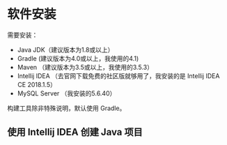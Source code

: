 # 软件安装

需要安装：

* Java JDK（建议版本为1.8或以上）
* Gradle (建议版本为4.0或以上，我使用的4.1)
* Maven （建议版本为3.5或以上，我使用的3.5.3）
* Intellij IDEA （去官网下载免费的社区版就够用了，我安装的是 Intellij IDEA CE 2018.1.5）
* MySQL Server （我安装的5.6.40）

构建工具除非特殊说明，默认使用 Gradle。

## 使用 Intellij IDEA 创建 Java 项目

